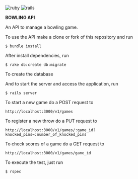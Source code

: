 ![ruby](https://img.shields.io/badge/Ruby-2.3.0-green.svg)
![rails](https://img.shields.io/badge/Rails-5.0.0-green.svg)

**BOWLING API**

An API to manage a bowling game.

To use the API make a clone or fork of this repository and run

<code>$ bundle install </code>

After install dependencies, run

<code>$ rake db:create db:migrate</code>

To create the database

And to start the server and access the application, run

<code>$ rails server</code>

To start a new game do a POST request to

<code>http://localhost:3000/v1/games</code>

To register a new throw do a PUT request to

<code>http://localhost:3000/v1/games/:game_id?knocked_pins=:number_of_knocked_pins</code>

To check scores of a game do a GET request to

<code>http://localhost:3000/v1/games/game_id</code>

To execute the test, just run

<code>$ rspec</code>
